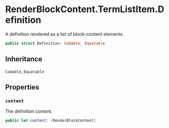 # RenderBlockContent.TermListItem.Definition

A definition rendered as a list of block-content elements.

``` swift
public struct Definition: Codable, Equatable 
```

## Inheritance

`Codable`, `Equatable`

## Properties

### `content`

The definition content.

``` swift
public let content: [RenderBlockContent]
```
